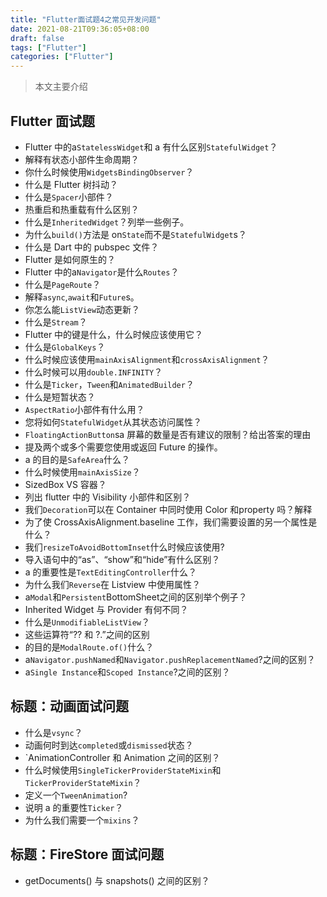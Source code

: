 ```yaml
---
title: "Flutter面试题4之常见开发问题"
date: 2021-08-21T09:36:05+08:00
draft: false
tags: ["Flutter"]
categories: ["Flutter"]
---
```


> 本文主要介绍

<!--more-->

## Flutter 面试题

- Flutter 中的a`StatelessWidget`和 a 有什么区别`StatefulWidget`？
- 解释有状态小部件生命周期？
- 你什么时候使用`WidgetsBindingObserver`？
- 什么是 Flutter 树抖动？
- 什么是`Spacer`小部件？
- 热重启和热重载有什么区别？
- 什么是`InheritedWidget`？列举一些例子。
- 为什么`build()`方法是 on`State`而不是`StatefulWidget`s？
- 什么是 Dart 中的 pubspec 文件？
- Flutter 是如何原生的？
- Flutter 中的a`Navigator`是什么`Routes`？
- 什么是`PageRoute`？
- 解释`async`,`await`和`Future`s。
- 你怎么能`ListView`动态更新？
- 什么是`Stream`？
- Flutter 中的键是什么，什么时候应该使用它？
- 什么是`GlobalKeys`？
- 什么时候应该使用`mainAxisAlignment`和`crossAxisAlignment`？
- 什么时候可以用`double.INFINITY`？
- 什么是`Ticker`，`Tween`和`AnimatedBuilder`？
- 什么是短暂状态？
- `AspectRatio`小部件有什么用？
- 您将如何`StatefulWidget`从其状态访问属性？
- `FloatingActionButton`sa 屏幕的数量是否有建议的限制？给出答案的理由
- 提及两个或多个需要您使用或返回 Future 的操作。
- a 的目的是`SafeArea`什么？
- 什么时候使用`mainAxisSize`？
- SizedBox VS 容器？
- 列出 flutter 中的 Visibility 小部件和区别？
- 我们`Decoration`可以在 Container 中同时使用 Color 和property 吗？解释
- 为了使 CrossAxisAlignment.baseline 工作，我们需要设置的另一个属性是什么？
- 我们`resizeToAvoidBottomInset`什么时候应该使用?
- 导入语句中的“as”、“show”和“hide”有什么区别？
- a 的重要性是`TextEditingController`什么？
- 为什么我们`Reverse`在 Listview 中使用属性？
- a`Modal`和`Persistent`BottomSheet之间的区别举个例子？
- Inherited Widget 与 Provider 有何不同？
- 什么是`UnmodifiableListView`？
- 这些运算符“?? 和 ?.”之间的区别
- 的目的是`ModalRoute.of()`什么？
- a`Navigator.pushNamed`和`Navigator.pushReplacementNamed`?之间的区别？
- a`Single Instance`和`Scoped Instance`?之间的区别？

## 标题：动画面试问题

- 什么是`vsync`？
- 动画何时到达`completed`或`dismissed`状态？
- `AnimationController 和 Animation 之间的区别？
- 什么时候使用`SingleTickerProviderStateMixin`和`TickerProviderStateMixin`？
- 定义一个`TweenAnimation`?
- 说明 a 的重要性`Ticker`？
- 为什么我们需要一个`mixins`？

## 标题：FireStore 面试问题

- getDocuments() 与 snapshots() 之间的区别？